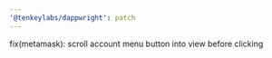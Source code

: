 ```yaml
---
'@tenkeylabs/dappwright': patch
---
```


fix(metamask): scroll account menu button into view before clicking
